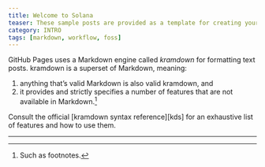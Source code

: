 ```yaml
---
title: Welcome to Solana
teaser: These sample posts are provided as a template for creating your own content.
category: INTRO
tags: [markdown, workflow, foss]
---
```


GitHub Pages uses a Markdown engine called <dfn>kramdown</dfn> for formatting text posts. kramdown is a superset of Markdown, meaning:

1. anything that’s valid Markdown is also valid kramdown, and
2. it provides and strictly specifies a number of features that are not available in Markdown.[^1]

Consult the official [kramdown syntax reference][kds] for an exhaustive list of features and how to use them.

---

[^1]:
    Such as footnotes.
